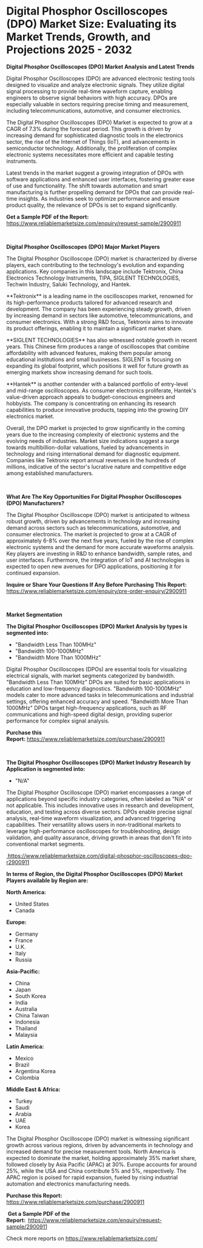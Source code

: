 <p><h1>Digital Phosphor Oscilloscopes (DPO) Market Size: Evaluating its Market Trends, Growth, and Projections 2025 - 2032</h1></p><p><strong>Digital Phosphor Oscilloscopes (DPO) Market Analysis and Latest Trends</strong></p>
<p><p>Digital Phosphor Oscilloscopes (DPO) are advanced electronic testing tools designed to visualize and analyze electronic signals. They utilize digital signal processing to provide real-time waveform capture, enabling engineers to observe signal behaviors with high accuracy. DPOs are especially valuable in sectors requiring precise timing and measurement, including telecommunications, automotive, and consumer electronics.</p><p>The Digital Phosphor Oscilloscopes (DPO) Market is expected to grow at a CAGR of 7.3% during the forecast period. This growth is driven by increasing demand for sophisticated diagnostic tools in the electronics sector, the rise of the Internet of Things (IoT), and advancements in semiconductor technology. Additionally, the proliferation of complex electronic systems necessitates more efficient and capable testing instruments. </p><p>Latest trends in the market suggest a growing integration of DPOs with software applications and enhanced user interfaces, fostering greater ease of use and functionality. The shift towards automation and smart manufacturing is further propelling demand for DPOs that can provide real-time insights. As industries seek to optimize performance and ensure product quality, the relevance of DPOs is set to expand significantly.</p></p>
<p><strong>Get a Sample PDF of the Report:&nbsp;</strong> <a href="https://www.reliablemarketsize.com/enquiry/request-sample/2900911?utm_campaign=3512&utm_medium=2&utm_source=Github&utm_content=ia&utm_term=16032025&utm_id=digital-phosphor-oscilloscopes-dpo">https://www.reliablemarketsize.com/enquiry/request-sample/2900911</a></p>
<p>&nbsp;</p>
<p><strong>Digital Phosphor Oscilloscopes (DPO) Major Market Players</strong></p>
<p><p>The Digital Phosphor Oscilloscope (DPO) market is characterized by diverse players, each contributing to the technology's evolution and expanding applications. Key companies in this landscape include Tektronix, China Electronics Technology Instruments, TIPA, SIGLENT TECHNOLOGIES, Techwin Industry, Saluki Technology, and Hantek.</p><p>**Tektronix** is a leading name in the oscilloscopes market, renowned for its high-performance products tailored for advanced research and development. The company has been experiencing steady growth, driven by increasing demand in sectors like automotive, telecommunications, and consumer electronics. With a strong R&D focus, Tektronix aims to innovate its product offerings, enabling it to maintain a significant market share.</p><p>**SIGLENT TECHNOLOGIES** has also witnessed notable growth in recent years. This Chinese firm produces a range of oscilloscopes that combine affordability with advanced features, making them popular among educational institutions and small businesses. SIGLENT is focusing on expanding its global footprint, which positions it well for future growth as emerging markets show increasing demand for such tools.</p><p>**Hantek** is another contender with a balanced portfolio of entry-level and mid-range oscilloscopes. As consumer electronics proliferate, Hantek's value-driven approach appeals to budget-conscious engineers and hobbyists. The company is concentrating on enhancing its research capabilities to produce innovative products, tapping into the growing DIY electronics market.</p><p>Overall, the DPO market is projected to grow significantly in the coming years due to the increasing complexity of electronic systems and the evolving needs of industries. Market size indications suggest a surge towards multibillion-dollar valuations, fueled by advancements in technology and rising international demand for diagnostic equipment. Companies like Tektronix report annual revenues in the hundreds of millions, indicative of the sector's lucrative nature and competitive edge among established manufacturers.</p></p>
<p>&nbsp;</p>
<p><strong>What Are The Key Opportunities For Digital Phosphor Oscilloscopes (DPO) Manufacturers?</strong></p>
<p><p>The Digital Phosphor Oscilloscope (DPO) market is anticipated to witness robust growth, driven by advancements in technology and increasing demand across sectors such as telecommunications, automotive, and consumer electronics. The market is projected to grow at a CAGR of approximately 6-8% over the next five years, fueled by the rise of complex electronic systems and the demand for more accurate waveforms analysis. Key players are investing in R&D to enhance bandwidth, sample rates, and user interfaces. Furthermore, the integration of IoT and AI technologies is expected to open new avenues for DPO applications, positioning it for continued expansion.</p></p>
<p><strong>Inquire or Share Your Questions If Any Before Purchasing This Report:</strong> <a href="https://www.reliablemarketsize.com/enquiry/pre-order-enquiry/2900911?utm_campaign=3512&utm_medium=2&utm_source=Github&utm_content=ia&utm_term=16032025&utm_id=digital-phosphor-oscilloscopes-dpo">https://www.reliablemarketsize.com/enquiry/pre-order-enquiry/2900911</a></p>
<p>&nbsp;</p>
<p><strong>Market Segmentation</strong></p>
<p><strong>The Digital Phosphor Oscilloscopes (DPO) Market Analysis by types is segmented into:</strong></p>
<p><ul><li>"Bandwidth Less Than 100MHz"</li><li>"Bandwidth 100-1000MHz"</li><li>"Bandwidth More Than 1000MHz"</li></ul></p>
<p><p>Digital Phosphor Oscilloscopes (DPOs) are essential tools for visualizing electrical signals, with market segments categorized by bandwidth. "Bandwidth Less Than 100MHz" DPOs are suited for basic applications in education and low-frequency diagnostics. "Bandwidth 100-1000MHz" models cater to more advanced tasks in telecommunications and industrial settings, offering enhanced accuracy and speed. "Bandwidth More Than 1000MHz" DPOs target high-frequency applications, such as RF communications and high-speed digital design, providing superior performance for complex signal analysis.</p></p>
<p><strong>Purchase this Report:&nbsp;</strong><a href="https://www.reliablemarketsize.com/purchase/2900911?utm_campaign=3512&utm_medium=2&utm_source=Github&utm_content=ia&utm_term=16032025&utm_id=digital-phosphor-oscilloscopes-dpo">https://www.reliablemarketsize.com/purchase/2900911</a></p>
<p>&nbsp;</p>
<p><strong>The Digital Phosphor Oscilloscopes (DPO) Market Industry Research by Application is segmented into:</strong></p>
<p><ul><li>"N/A"</li></ul></p>
<p><p>The Digital Phosphor Oscilloscope (DPO) market encompasses a range of applications beyond specific industry categories, often labeled as "N/A" or not applicable. This includes innovative uses in research and development, education, and testing across diverse sectors. DPOs enable precise signal analysis, real-time waveform visualization, and advanced triggering capabilities. Their versatility allows users in non-traditional markets to leverage high-performance oscilloscopes for troubleshooting, design validation, and quality assurance, driving growth in areas that don't fit into conventional market segments.</p></p>
<p><a href="https://www.reliablemarketsize.com/digital-phosphor-oscilloscopes-dpo-r2900911?utm_campaign=3512&utm_medium=2&utm_source=Github&utm_content=ia&utm_term=16032025&utm_id=digital-phosphor-oscilloscopes-dpo">&nbsp;https://www.reliablemarketsize.com/digital-phosphor-oscilloscopes-dpo-r2900911</a></p>
<p><strong>In terms of Region, the Digital Phosphor Oscilloscopes (DPO) Market Players available by Region are:</strong></p>
<p>
    <p> <strong> North America: </strong>
        <ul>
            <li>United States</li>
            <li>Canada</li>
        </ul>
        </p> 
    <p> <strong> Europe: </strong>
        <ul>
            <li>Germany</li>
            <li>France</li>
            <li>U.K.</li>
            <li>Italy</li>
            <li>Russia</li>
        </ul>
        </p> 
    <p> <strong> Asia-Pacific: </strong>
        <ul>
            <li>China</li>
            <li>Japan</li>
            <li>South Korea</li>
            <li>India</li>
            <li>Australia</li>
            <li>China Taiwan</li>
            <li>Indonesia</li>
            <li>Thailand</li>
            <li>Malaysia</li>
        </ul>
        </p> 
    <p> <strong> Latin America: </strong>
        <ul>
            <li>Mexico</li>
            <li>Brazil</li>
            <li>Argentina Korea</li>
            <li>Colombia</li>
        </ul>
        </p> 
    <p> <strong> Middle East & Africa: </strong>
        <ul>
            <li>Turkey</li>
            <li>Saudi</li>
            <li>Arabia</li>
            <li>UAE</li>
            <li>Korea</li>
        </ul>
    </p>
    </p>
<p><p>The Digital Phosphor Oscilloscope (DPO) market is witnessing significant growth across various regions, driven by advancements in technology and increased demand for precise measurement tools. North America is expected to dominate the market, holding approximately 35% market share, followed closely by Asia Pacific (APAC) at 30%. Europe accounts for around 25%, while the USA and China contribute 5% and 5%, respectively. The APAC region is poised for rapid expansion, fueled by rising industrial automation and electronics manufacturing needs.</p></p>
<p><strong>Purchase this Report: </strong><a href="https://www.reliablemarketsize.com/purchase/2900911?utm_campaign=3512&utm_medium=2&utm_source=Github&utm_content=ia&utm_term=16032025&utm_id=digital-phosphor-oscilloscopes-dpo">https://www.reliablemarketsize.com/purchase/2900911</a></p>
<p>&nbsp;<strong>Get a Sample PDF of the Report:&nbsp;&nbsp;</strong><a href="https://www.reliablemarketsize.com/enquiry/request-sample/2900911?utm_campaign=3512&utm_medium=2&utm_source=Github&utm_content=ia&utm_term=16032025&utm_id=digital-phosphor-oscilloscopes-dpo">https://www.reliablemarketsize.com/enquiry/request-sample/2900911</a></p>
<p><strong></strong></p>
<p>Check more reports on <a href="https://www.reliablemarketsize.com/?utm_campaign=3512&utm_medium=2&utm_source=Github&utm_content=ia&utm_term=16032025&utm_id=digital-phosphor-oscilloscopes-dpo">https://www.reliablemarketsize.com/</a></p>